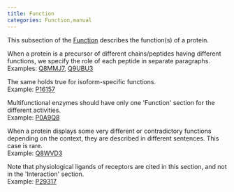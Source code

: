 ```yaml
---
title: Function
categories: Function,manual
---
```


This subsection of the [Function](https://www.uniprot.org/help/function%5Fsection) describes the function(s) of a protein.

When a protein is a precursor of different chains/peptides having different functions, we specify the role of each peptide in separate paragraphs.  
Examples: [Q8MMJ7](https://www.uniprot.org/uniprotkb/Q8MMJ7#function), [Q9UBU3](https://www.uniprot.org/uniprotkb/Q9UBU3#function)

The same holds true for isoform-specific functions.  
Example: [P16157](https://www.uniprot.org/uniprotkb/P16157#function)

Multifunctional enzymes should have only one 'Function' section for the different activities.  
Example: [P0A9Q8](https://www.uniprot.org/uniprotkb/P0A9Q8#function)

When a protein displays some very different or contradictory functions depending on the context, they are described in different sentences. This case is rare.  
Example: [Q8WVD3](https://www.uniprot.org/uniprotkb/Q8WVD3#function)

Note that physiological ligands of receptors are cited in this section, and not in the 'Interaction' section.  
Example: [P29317](https://www.uniprot.org/uniprotkb/P29317#function)
